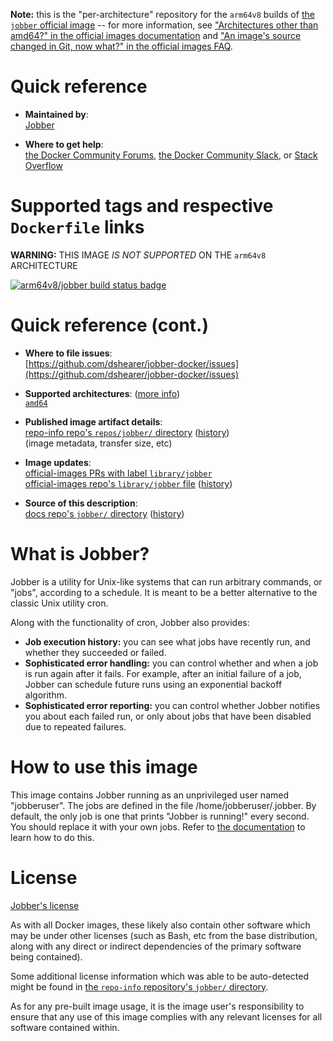 <!--

********************************************************************************

WARNING:

    DO NOT EDIT "jobber/README.md"

    IT IS AUTO-GENERATED

    (from the other files in "jobber/" combined with a set of templates)

********************************************************************************

-->

**Note:** this is the "per-architecture" repository for the `arm64v8` builds of [the `jobber` official image](https://hub.docker.com/_/jobber) -- for more information, see ["Architectures other than amd64?" in the official images documentation](https://github.com/docker-library/official-images#architectures-other-than-amd64) and ["An image's source changed in Git, now what?" in the official images FAQ](https://github.com/docker-library/faq#an-images-source-changed-in-git-now-what).

# Quick reference

-	**Maintained by**:  
	[Jobber](https://github.com/dshearer/jobber-docker)

-	**Where to get help**:  
	[the Docker Community Forums](https://forums.docker.com/), [the Docker Community Slack](http://dockr.ly/slack), or [Stack Overflow](https://stackoverflow.com/search?tab=newest&q=docker)

# Supported tags and respective `Dockerfile` links

**WARNING:** THIS IMAGE *IS NOT SUPPORTED* ON THE `arm64v8` ARCHITECTURE

[![arm64v8/jobber build status badge](https://img.shields.io/jenkins/s/https/doi-janky.infosiftr.net/job/multiarch/job/arm64v8/job/jobber.svg?label=arm64v8/jobber%20%20build%20job)](https://doi-janky.infosiftr.net/job/multiarch/job/arm64v8/job/jobber/)

# Quick reference (cont.)

-	**Where to file issues**:  
	[https://github.com/dshearer/jobber-docker/issues](https://github.com/dshearer/jobber-docker/issues)

-	**Supported architectures**: ([more info](https://github.com/docker-library/official-images#architectures-other-than-amd64))  
	[`amd64`](https://hub.docker.com/r/amd64/jobber/)

-	**Published image artifact details**:  
	[repo-info repo's `repos/jobber/` directory](https://github.com/docker-library/repo-info/blob/master/repos/jobber) ([history](https://github.com/docker-library/repo-info/commits/master/repos/jobber))  
	(image metadata, transfer size, etc)

-	**Image updates**:  
	[official-images PRs with label `library/jobber`](https://github.com/docker-library/official-images/pulls?q=label%3Alibrary%2Fjobber)  
	[official-images repo's `library/jobber` file](https://github.com/docker-library/official-images/blob/master/library/jobber) ([history](https://github.com/docker-library/official-images/commits/master/library/jobber))

-	**Source of this description**:  
	[docs repo's `jobber/` directory](https://github.com/docker-library/docs/tree/master/jobber) ([history](https://github.com/docker-library/docs/commits/master/jobber))

# What is Jobber?

Jobber is a utility for Unix-like systems that can run arbitrary commands, or "jobs", according to a schedule. It is meant to be a better alternative to the classic Unix utility cron.

Along with the functionality of cron, Jobber also provides:

-	**Job execution history:** you can see what jobs have recently run, and whether they succeeded or failed.
-	**Sophisticated error handling:** you can control whether and when a job is run again after it fails. For example, after an initial failure of a job, Jobber can schedule future runs using an exponential backoff algorithm.
-	**Sophisticated error reporting:** you can control whether Jobber notifies you about each failed run, or only about jobs that have been disabled due to repeated failures.

# How to use this image

This image contains Jobber running as an unprivileged user named "jobberuser". The jobs are defined in the file /home/jobberuser/.jobber. By default, the only job is one that prints "Jobber is running!" every second. You should replace it with your own jobs. Refer to [the documentation](https://dshearer.github.io/jobber/doc/v1.4/#jobfile) to learn how to do this.

# License

[Jobber's license](https://github.com/dshearer/jobber/blob/master/LICENSE)

As with all Docker images, these likely also contain other software which may be under other licenses (such as Bash, etc from the base distribution, along with any direct or indirect dependencies of the primary software being contained).

Some additional license information which was able to be auto-detected might be found in [the `repo-info` repository's `jobber/` directory](https://github.com/docker-library/repo-info/tree/master/repos/jobber).

As for any pre-built image usage, it is the image user's responsibility to ensure that any use of this image complies with any relevant licenses for all software contained within.
